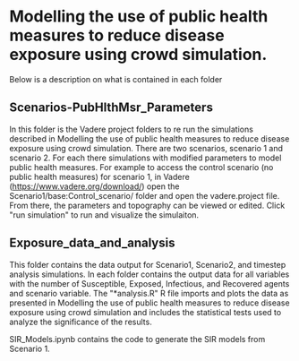 # Modelling the use of public health measures to reduce disease exposure using crowd simulation.


Below is a description on what is contained in each folder

## Scenarios-PubHlthMsr_Parameters 
In this folder is the Vadere project folders to re run the simulations described in Modelling the use of public health measures to reduce disease
exposure using crowd simulation.
There are two scenarios, scenario 1 and scenario 2. For each there simulations with modified parameters to model public health measures. 
For example to access the control scenario (no public health measures) for scenario 1, in Vadere (https://www.vadere.org/download/) open the Scenario1/base:Control_scenario/ folder and open the vadere.project file. 
From there, the parameters and topography can be viewed or edited. 
Click "run simulation" to run and visualize the simulaiton. 

## Exposure_data_and_analysis

This folder contains the data output for Scenario1, Scenario2, and timestep analysis simulations. In each folder contains the output data for all variables with the number of Susceptible, Exposed, Infectious, and Recovered agents and scenario variable. The "*analysis.R" R file imports and plots the data as presented in Modelling the use of public health measures to reduce disease exposure using crowd simulation and includes the statistical tests used to analyze the significance of the results.

SIR_Models.ipynb contains the code to generate the SIR models from Scenario 1. 
